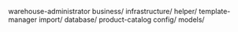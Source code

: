 warehouse-administrator
business/
infrastructure/
    helper/
        template-manager
        import/
    database/
        product-catalog
    config/
    models/